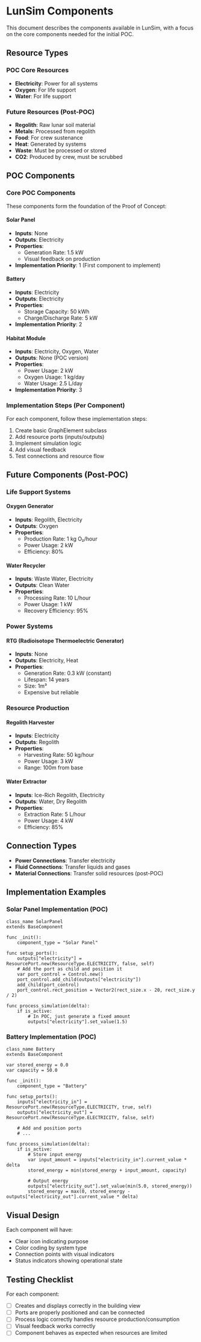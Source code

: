 # LunSim Components

This document describes the components available in LunSim, with a focus on the core components needed for the initial POC.

## Resource Types

### POC Core Resources
- **Electricity**: Power for all systems
- **Oxygen**: For life support
- **Water**: For life support

### Future Resources (Post-POC)
- **Regolith**: Raw lunar soil material
- **Metals**: Processed from regolith
- **Food**: For crew sustenance
- **Heat**: Generated by systems
- **Waste**: Must be processed or stored
- **CO2**: Produced by crew, must be scrubbed

## POC Components

### Core POC Components

These components form the foundation of the Proof of Concept:

#### Solar Panel
- **Inputs**: None
- **Outputs**: Electricity
- **Properties**:
  - Generation Rate: 1.5 kW
  - Visual feedback on production
- **Implementation Priority**: 1 (First component to implement)

#### Battery
- **Inputs**: Electricity
- **Outputs**: Electricity
- **Properties**:
  - Storage Capacity: 50 kWh
  - Charge/Discharge Rate: 5 kW
- **Implementation Priority**: 2

#### Habitat Module
- **Inputs**: Electricity, Oxygen, Water
- **Outputs**: None (POC version)
- **Properties**:
  - Power Usage: 2 kW
  - Oxygen Usage: 1 kg/day
  - Water Usage: 2.5 L/day
- **Implementation Priority**: 3

### Implementation Steps (Per Component)

For each component, follow these implementation steps:

1. Create basic GraphElement subclass
2. Add resource ports (inputs/outputs)
3. Implement simulation logic
4. Add visual feedback
5. Test connections and resource flow

## Future Components (Post-POC)

### Life Support Systems

#### Oxygen Generator
- **Inputs**: Regolith, Electricity
- **Outputs**: Oxygen
- **Properties**:
  - Production Rate: 1 kg O₂/hour
  - Power Usage: 2 kW
  - Efficiency: 80%

#### Water Recycler
- **Inputs**: Waste Water, Electricity
- **Outputs**: Clean Water
- **Properties**:
  - Processing Rate: 10 L/hour
  - Power Usage: 1 kW
  - Recovery Efficiency: 95%

### Power Systems

#### RTG (Radioisotope Thermoelectric Generator)
- **Inputs**: None
- **Outputs**: Electricity, Heat
- **Properties**:
  - Generation Rate: 0.3 kW (constant)
  - Lifespan: 14 years
  - Size: 1m³
  - Expensive but reliable

### Resource Production

#### Regolith Harvester
- **Inputs**: Electricity
- **Outputs**: Regolith
- **Properties**:
  - Harvesting Rate: 50 kg/hour
  - Power Usage: 3 kW
  - Range: 100m from base

#### Water Extractor
- **Inputs**: Ice-Rich Regolith, Electricity
- **Outputs**: Water, Dry Regolith
- **Properties**:
  - Extraction Rate: 5 L/hour
  - Power Usage: 4 kW
  - Efficiency: 85%

## Connection Types

- **Power Connections**: Transfer electricity
- **Fluid Connections**: Transfer liquids and gases
- **Material Connections**: Transfer solid resources (post-POC)

## Implementation Examples

### Solar Panel Implementation (POC)

```gdscript
class_name SolarPanel
extends BaseComponent

func _init():
    component_type = "Solar Panel"
    
func setup_ports():
    outputs["electricity"] = ResourcePort.new(ResourceType.ELECTRICITY, false, self)
    # Add the port as child and position it
    var port_control = Control.new()
    port_control.add_child(outputs["electricity"])
    add_child(port_control)
    port_control.rect_position = Vector2(rect_size.x - 20, rect_size.y / 2)
    
func process_simulation(delta):
    if is_active:
        # In POC, just generate a fixed amount
        outputs["electricity"].set_value(1.5)
```

### Battery Implementation (POC)

```gdscript
class_name Battery
extends BaseComponent

var stored_energy = 0.0
var capacity = 50.0

func _init():
    component_type = "Battery"
    
func setup_ports():
    inputs["electricity_in"] = ResourcePort.new(ResourceType.ELECTRICITY, true, self)
    outputs["electricity_out"] = ResourcePort.new(ResourceType.ELECTRICITY, false, self)
    
    # Add and position ports
    # ...
    
func process_simulation(delta):
    if is_active:
        # Store input energy
        var input_amount = inputs["electricity_in"].current_value * delta
        stored_energy = min(stored_energy + input_amount, capacity)
        
        # Output energy
        outputs["electricity_out"].set_value(min(5.0, stored_energy))
        stored_energy = max(0, stored_energy - outputs["electricity_out"].current_value * delta)
```

## Visual Design

Each component will have:
- Clear icon indicating purpose
- Color coding by system type
- Connection points with visual indicators
- Status indicators showing operational state

## Testing Checklist

For each component:
- [ ] Creates and displays correctly in the building view
- [ ] Ports are properly positioned and can be connected
- [ ] Process logic correctly handles resource production/consumption
- [ ] Visual feedback works correctly
- [ ] Component behaves as expected when resources are limited 
